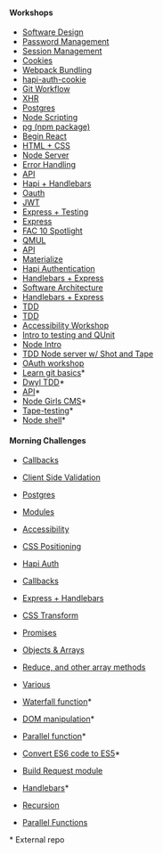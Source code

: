 #### Workshops

* [Software Design](https://github.com/foundersandcoders/ws-software-design-js)
* [Password Management](https://github.com/foundersandcoders/ws-password-management)
* [Session Management](https://github.com/foundersandcoders/ws-session-management)
* [Cookies](https://github.com/foundersandcoders/ws-cookies)
* [Webpack Bundling](https://github.com/foundersandcoders/ws-webpack-bundling)
* [hapi-auth-cookie](https://github.com/foundersandcoders/hapi-auth-cookie-ws)
* [Git Workflow](https://github.com/foundersandcoders/git-workflow-workshop-for-two)
* [XHR](https://github.com/foundersandcoders/xhr-workshop)
* [Postgres](https://github.com/foundersandcoders/postgres-workshop)
* [Node Scripting](https://github.com/foundersandcoders/Node-Shell-Workshop)
* [pg (npm package)](https://github.com/foundersandcoders/pg-workshop)
* [Begin React](https://github.com/foundersandcoders/begin_react_workshop)
* [HTML + CSS](https://github.com/foundersandcoders/workshop-html-css)
* [Node Server](https://github.com/foundersandcoders/Node-Intro-Workshop)
* [Error Handling](https://github.com/foundersandcoders/error-handling-workshop)
* [API](https://github.com/foundersandcoders/api-workshop)
* [Hapi + Handlebars](https://github.com/foundersandcoders/handlebars-hapi-intro-workshop)
* [Oauth](https://github.com/foundersandcoders/oauth-workshop)
* [JWT](https://github.com/foundersandcoders/jwt_workshop)
* [Express + Testing](https://github.com/foundersandcoders/express-and-testing-workshop)
* [Express](https://github.com/foundersandcoders/express-workshop)
* [FAC 10 Spotlight](https://github.com/foundersandcoders/spotlight-workshop)
* [QMUL](https://github.com/foundersandcoders/workshop-QMUL)
* [API](https://github.com/foundersandcoders/workshop-api)
* [Materialize](https://github.com/foundersandcoders/workshop-materialize-css)
* [Hapi Authentication](https://github.com/foundersandcoders/hapi-authentication-workshop)
* [Handlebars + Express](https://github.com/foundersandcoders/handlebars-express-intro-workshop)
* [Software Architecture](https://github.com/foundersandcoders/Workshop-Software-Architecture-Design)
* [Handlebars + Express](https://github.com/foundersandcoders/express-handlebars-workshop)
* [TDD](https://github.com/foundersandcoders/fizzbuzz)
* [TDD](https://github.com/foundersandcoders/romanizer)
* [Accessibility Workshop](https://github.com/foundersandcoders/web-accessibility)
* [Intro to testing and QUnit](https://github.com/foundersandcoders/learn-qunit)
* [Node Intro](https://github.com/foundersandcoders/Node-Intro-Workshop)
* [TDD Node server w/ Shot and Tape](https://github.com/foundersandcoders/tdd-node-server-with-shot-and-tape)
* [OAuth workshop](https://github.com/foundersandcoders/oauth)
* [Learn git basics](https://github.com/NataliaLKB/learn-git-basics)\*
* [Dwyl TDD](https://github.com/dwyl/learn-tdd)\*
* [API](https://github.com/emilyb7/workshop-APIs)\*
* [Node Girls CMS](https://github.com/node-girls/workshop-cms)\*
* [Tape-testing](https://github.com/matthewglover/tape-testing)\*
* [Node shell](https://github.com/msachi/Node-Shell-Workshop)\*

#### Morning Challenges

* [Callbacks](https://github.com/foundersandcoders/mc-do-this-then-do-that)
* [Client Side Validation](https://github.com/foundersandcoders/mc-client-side-validation)
* [Postgres](https://github.com/foundersandcoders/db-morning-challenge)
* [Modules](https://github.com/foundersandcoders/modules-challenge)
* [Accessibility](https://github.com/foundersandcoders/accessibility-challenge)
* [CSS Positioning](https://github.com/foundersandcoders/css-gallery-challenge)
* [Hapi Auth](https://github.com/foundersandcoders/hapi-auth-morning-challenge)
* [Callbacks](https://github.com/foundersandcoders/morning-challenge-traffic-lights)
* [Express + Handlebars](https://github.com/foundersandcoders/express-handlebars-challenge)
* [CSS Transform](https://github.com/foundersandcoders/morning-challenge-animated-app-drawer)
* [Promises](https://github.com/foundersandcoders/mc-promise-me-this)
* [Objects & Arrays](https://github.com/foundersandcoders/mc-objects-and-arrays)
* [Reduce, and other array methods](https://github.com/foundersandcoders/mc-array-methods-reduce)
* [Various](https://github.com/foundersandcoders/old-morning-challenges)
* [Waterfall function](https://github.com/RhodesPeter/waterfall-function-workshop)\*
* [DOM manipulation](https://github.com/mantagen/DOM-manipulation-Challenge)\*
* [Parallel function](https://github.com/emilyb7/parallel-challenge-github)\*
* [Convert ES6 code to ES5](https://github.com/stevehopkinson/es6-challenge)\*
* [Build Request module](https://github.com/foundersandcoders/mc-request-module-workshop)
* [Handlebars](https://github.com/Jbarget/handlebars-morning-challenge)\*
* [Recursion](https://github.com/foundersandcoders/mc-recursion)

* [Parallel Functions](https://github.com/foundersandcoders/mc-parallel-functions)

\* External repo
